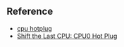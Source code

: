 

## Reference
- [cpu hotplug](https://www.kernel.org/doc/Documentation/cpu-hotplug.txt)
- [Shift the Last CPU: CPU0 Hot Plug](http://events.linuxfoundation.org/sites/events/files/lcjpcojp13_fenghua.pdf)
